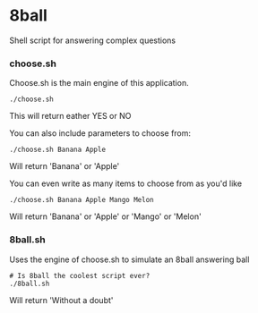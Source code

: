 # 8ball
Shell script for answering complex questions

### choose.sh
Choose.sh is the main engine of this application.
```
./choose.sh
```
This will return eather YES or NO

You can also include parameters to choose from:
```
./choose.sh Banana Apple
```
Will return 'Banana' or 'Apple'

You can even write as many items to choose from as you'd like
```
./choose.sh Banana Apple Mango Melon
```
Will return 'Banana' or 'Apple' or 'Mango' or 'Melon'

### 8ball.sh
Uses the engine of choose.sh to simulate an 8ball answering ball
```
# Is 8ball the coolest script ever?
./8ball.sh
```
Will return 'Without a doubt'
